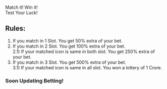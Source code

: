 Match it! Win it!<br/>
Test Your Luck!

## Rules:
1. If you match in 1 Slot. You get 50% extra of your bet.
2. If you match in 2 Slot. You get 100% extra of your bet.<br /> 
    2.1) If your matched icon is same in both slot. You get 250% extra of your bet.
3. If you match in 3 Slot. You get 500% extra of your bet. <br /> 
    3.1) If your matched icon is same in all slot. You won a lottery of 1 Crore.

### Soon Updating Betting!
